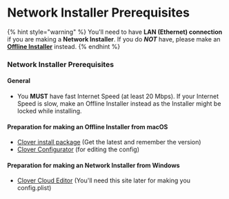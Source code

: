 # Network Installer Prerequisites

{% hint style="warning" %}
You'll need to have **LAN \(Ethernet\) connection** if you are making a **Network Installer**. If you do _**NOT**_ have, please make an [**Offline Installer**](offline-installer-prerequisites.md) instead.
{% endhint %}

### Network Installer Prerequisites

#### General

* You **MUST** have fast Internet Speed \(at least 20 Mbps\). If your Internet Speed is slow, make an Offline Installer instead as the Installer might be locked while installing.

#### Preparation for making an Offline Installer from macOS

* [Clover install package](https://cloverdb.com) \(Get the latest and remember the version\)
* [Clover Configurator](https://mackie100projects.altervista.org/download-clover-configurator/) \(for editing the config\)

#### Preparation for making an Network Installer from Windows

* [Clover Cloud Editor](http://cloudclovereditor.altervista.org/cce/index.php) \(You'll need this site later for making you config.plist\)

